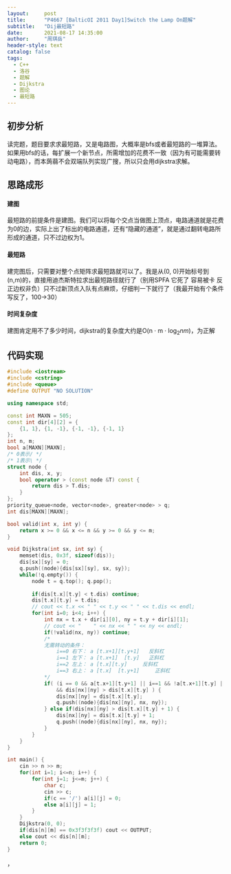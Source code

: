 ```yaml
---
layout:     post
title:      "P4667 [BalticOI 2011 Day1]Switch the Lamp On题解"
subtitle:   "Dij最短路"
date:       2021-08-17 14:35:00
author:     "周琪岳"
header-style: text
catalog: false
tags: 
  - C++
  - 洛谷
  - 题解
  - Dijkstra
  - 图论
  - 最短路
---
```


## 初步分析

读完题，题目要求求最短路，又是电路图，大概率是bfs或者最短路的一堆算法。如果用bfs的话，每扩展一个新节点，所需增加的花费不一致（因为有可能需要转动电路），而本蒟蒻不会双端队列实现广搜，所以只会用dijkstra求解。

## 思路成形

#### 建图

最短路的前提条件是建图。我们可以将每个交点当做图上顶点，电路通道就是花费为0的边，实际上出了标出的电路通道，还有“隐藏的通道”，就是通过翻转电路所形成的通道，只不过边权为1。

#### 最短路

建完图后，只需要对整个点矩阵求最短路就可以了。我是从(0, 0)开始标号到(n,m)的，直接用迪杰斯特拉求出最短路径就行了（别用SPFA 它死了 容易被卡 反正边权非负）只不过新顶点入队有点麻烦，仔细判一下就行了（我最开始有个条件写反了，100->30）

#### 时间复杂度

建图肯定用不了多少时间，dijkstra的复杂度大约是O(n · m · $\log_2nm$)，为正解

## 代码实现

```c++
#include <iostream>
#include <cstring>
#include <queue>
#define OUTPUT "NO SOLUTION"

using namespace std;

const int MAXN = 505;
const int dir[4][2] = {
	{1, 1}, {1, -1}, {-1, -1}, {-1, 1}
};
int n, m;
bool a[MAXN][MAXN];
/* 0表示/ */ 
/* 1表示\ */
struct node {
	int dis, x, y;
	bool operator > (const node &T) const {
		return dis > T.dis;
	}
};
priority_queue<node, vector<node>, greater<node> > q;
int dis[MAXN][MAXN];

bool valid(int x, int y) {
	return x >= 0 && x <= n && y >= 0 && y <= m;
}

void Dijkstra(int sx, int sy) {
	memset(dis, 0x3f, sizeof(dis));
	dis[sx][sy] = 0;
	q.push((node){dis[sx][sy], sx, sy});
	while(!q.empty()) {
		node t = q.top(); q.pop();
		
		if(dis[t.x][t.y] < t.dis) continue;
		dis[t.x][t.y] = t.dis;
		// cout << t.x << " " << t.y << " " << t.dis << endl;
		for(int i=0; i<4; i++) {
			int nx = t.x + dir[i][0], ny = t.y + dir[i][1];
			// cout << "	" << nx << " " << ny << endl;
			if(!valid(nx, ny)) continue;
			/* 
			无需转动的条件： 
				i==0 右下： a [t.x+1][t.y+1]   反斜杠
				i==1 左下： a [t.x+1]  [t.y]   正斜杠
				i==2 左上： a [t.x][t.y]     反斜杠
				i==3 右上： a [t.x]  [t.y+1]     正斜杠 
			*/
			if( (i == 0 && a[t.x+1][t.y+1] || i==1 && !a[t.x+1][t.y] || i==2 && a[t.x][t.y] || i==3 && !a[t.x][t.y+1] )
				&& dis[nx][ny] > dis[t.x][t.y] ) {
				dis[nx][ny] = dis[t.x][t.y];
				q.push((node){dis[nx][ny], nx, ny});
			} else if(dis[nx][ny] > dis[t.x][t.y] + 1) {
				dis[nx][ny] = dis[t.x][t.y] + 1;
				q.push((node){dis[nx][ny], nx, ny});
			}
		}
	}
}

int main() {
	cin >> n >> m;
	for(int i=1; i<=n; i++) {
		for(int j=1; j<=m; j++) {
			char c;
			cin >> c;
			if(c == '/') a[i][j] = 0;
			else a[i][j] = 1;
		}
	}
	Dijkstra(0, 0);
	if(dis[n][m] == 0x3f3f3f3f) cout << OUTPUT;
	else cout << dis[n][m];
	return 0;
}
```



，
